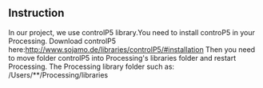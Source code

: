 ## Instruction

In our project, we use controlP5 library.You need to install controP5 in your Processing.
Download controlP5 here:http://www.sojamo.de/libraries/controlP5/#installation
Then you need to move folder controlP5 into Processing's libraries folder and restart Processing.
The Processing library folder such as:
/Users/**/Processing/libraries






